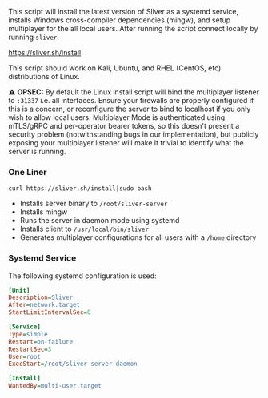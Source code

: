 This script will install the latest version of Sliver as a systemd service, installs Windows cross-compiler dependencies (mingw), and setup multiplayer for the all local users. After running the script connect locally by running `sliver`.

https://sliver.sh/install

This script should work on Kali, Ubuntu, and RHEL (CentOS, etc) distributions of Linux.

**⚠️ OPSEC:** By default the Linux install script will bind the multiplayer listener to `:31337` i.e. all interfaces. Ensure your firewalls are properly configured if this is a concern, or reconfigure the server to bind to localhost if you only wish to allow local users. Multiplayer Mode is authenticated using mTLS/gRPC and per-operator bearer tokens, so this doesn't present a security problem (notwithstanding bugs in our implementation), but publicly exposing your multiplayer listener will make it trivial to identify what the server is running.

### One Liner

```
curl https://sliver.sh/install|sudo bash
```

- Installs server binary to `/root/sliver-server`
- Installs mingw
- Runs the server in daemon mode using systemd
- Installs client to `/usr/local/bin/sliver`
- Generates multiplayer configurations for all users with a `/home` directory

### Systemd Service

The following systemd configuration is used:

```ini
[Unit]
Description=Sliver
After=network.target
StartLimitIntervalSec=0

[Service]
Type=simple
Restart=on-failure
RestartSec=3
User=root
ExecStart=/root/sliver-server daemon

[Install]
WantedBy=multi-user.target
```
